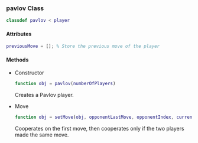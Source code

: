 ### pavlov Class
```matlab
classdef pavlov < player
```
#### Attributes
```matlab
previousMove = []; % Store the previous move of the player  
```
#### Methods
- Constructor
    ```matlab
    function obj = pavlov(numberOfPlayers)
    ```
    Creates a Pavlov player.

- Move
    ```matlab
    function obj = setMove(obj, opponentLastMove, opponentIndex, currentRound)
    ```
    Cooperates on the first move, then cooperates only if the two players made the same move.
